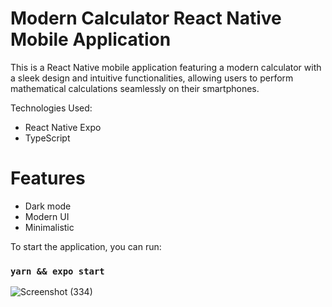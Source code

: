 # Modern Calculator React Native Mobile Application

This is a React Native mobile application featuring a modern calculator with a sleek design and intuitive functionalities, allowing users to perform mathematical calculations seamlessly on their smartphones.

Technologies Used:
- React Native Expo
- TypeScript

# Features
- Dark mode
- Modern UI
- Minimalistic

To start the application, you can run:

### `yarn && expo start`

![Screenshot (334)](https://github.com/socratesmosko/Modern-Calculator-ReactNative-MobileApplication/assets/119309614/ca32320c-0f85-49e3-91f8-d829f3d6cce3)
